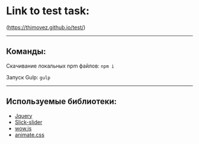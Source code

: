 # Link to test task:

(https://thimovez.github.io/test/)
____

## Команды:

Скачивание локальных npm файлов: 
`npm i`

Запуск Gulp: 
`gulp`

____
## Используемые библиотеки:
- [Jquery](https://github.com/glidejs/glide)
- [Slick-slider](https://github.com/glidejs/glide)
- [wow.js](https://wowjs.uk/)
- [animate.css](https://animate.style/)
